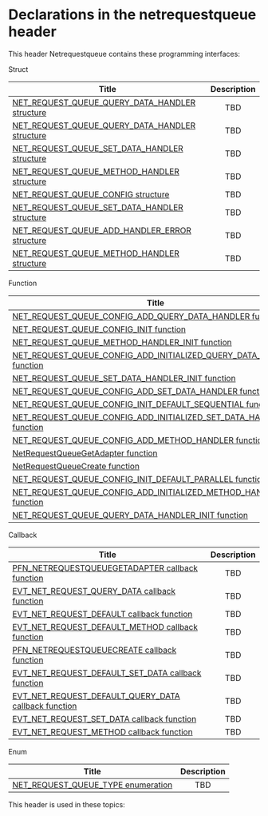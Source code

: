 # Declarations in the netrequestqueue header
This header Netrequestqueue contains these programming interfaces:

Struct

| Title        | Description    |
| ------------- |:-------------:|
| [NET_REQUEST_QUEUE_QUERY_DATA_HANDLER structure](ns-netrequestqueue--net-request-queue-query-data-handler.md) | TBD |
| [NET_REQUEST_QUEUE_QUERY_DATA_HANDLER structure](ns-netrequestqueue--net-request-queue-query-data-handler~r1.md) | TBD |
| [NET_REQUEST_QUEUE_SET_DATA_HANDLER structure](ns-netrequestqueue--net-request-queue-set-data-handler~r1.md) | TBD |
| [NET_REQUEST_QUEUE_METHOD_HANDLER structure](ns-netrequestqueue--net-request-queue-method-handler.md) | TBD |
| [NET_REQUEST_QUEUE_CONFIG structure](ns-netrequestqueue--net-request-queue-config.md) | TBD |
| [NET_REQUEST_QUEUE_SET_DATA_HANDLER structure](ns-netrequestqueue--net-request-queue-set-data-handler.md) | TBD |
| [NET_REQUEST_QUEUE_ADD_HANDLER_ERROR structure](ns-netrequestqueue--net-request-queue-add-handler-error.md) | TBD |
| [NET_REQUEST_QUEUE_METHOD_HANDLER structure](ns-netrequestqueue--net-request-queue-method-handler~r1.md) | TBD |
Function

| Title        | Description    |
| ------------- |:-------------:|
| [NET_REQUEST_QUEUE_CONFIG_ADD_QUERY_DATA_HANDLER function](nf-netrequestqueue-net-request-queue-config-add-query-data-handler.md) | TBD |
| [NET_REQUEST_QUEUE_CONFIG_INIT function](nf-netrequestqueue-net-request-queue-config-init.md) | TBD |
| [NET_REQUEST_QUEUE_METHOD_HANDLER_INIT function](nf-netrequestqueue-net-request-queue-method-handler-init.md) | TBD |
| [NET_REQUEST_QUEUE_CONFIG_ADD_INITIALIZED_QUERY_DATA_HANDLER function](nf-netrequestqueue-net-request-queue-config-add-initialized-query-data-handler.md) | TBD |
| [NET_REQUEST_QUEUE_SET_DATA_HANDLER_INIT function](nf-netrequestqueue-net-request-queue-set-data-handler-init.md) | TBD |
| [NET_REQUEST_QUEUE_CONFIG_ADD_SET_DATA_HANDLER function](nf-netrequestqueue-net-request-queue-config-add-set-data-handler.md) | TBD |
| [NET_REQUEST_QUEUE_CONFIG_INIT_DEFAULT_SEQUENTIAL function](nf-netrequestqueue-net-request-queue-config-init-default-sequential.md) | TBD |
| [NET_REQUEST_QUEUE_CONFIG_ADD_INITIALIZED_SET_DATA_HANDLER function](nf-netrequestqueue-net-request-queue-config-add-initialized-set-data-handler.md) | TBD |
| [NET_REQUEST_QUEUE_CONFIG_ADD_METHOD_HANDLER function](nf-netrequestqueue-net-request-queue-config-add-method-handler.md) | TBD |
| [NetRequestQueueGetAdapter function](nf-netrequestqueue-netrequestqueuegetadapter.md) | TBD |
| [NetRequestQueueCreate function](nf-netrequestqueue-netrequestqueuecreate.md) | TBD |
| [NET_REQUEST_QUEUE_CONFIG_INIT_DEFAULT_PARALLEL function](nf-netrequestqueue-net-request-queue-config-init-default-parallel.md) | TBD |
| [NET_REQUEST_QUEUE_CONFIG_ADD_INITIALIZED_METHOD_HANDLER function](nf-netrequestqueue-net-request-queue-config-add-initialized-method-handler.md) | TBD |
| [NET_REQUEST_QUEUE_QUERY_DATA_HANDLER_INIT function](nf-netrequestqueue-net-request-queue-query-data-handler-init.md) | TBD |
Callback

| Title        | Description    |
| ------------- |:-------------:|
| [PFN_NETREQUESTQUEUEGETADAPTER callback function](nc-netrequestqueue-pfn-netrequestqueuegetadapter.md) | TBD |
| [EVT_NET_REQUEST_QUERY_DATA callback function](nc-netrequestqueue-evt-net-request-query-data.md) | TBD |
| [EVT_NET_REQUEST_DEFAULT callback function](nc-netrequestqueue-evt-net-request-default.md) | TBD |
| [EVT_NET_REQUEST_DEFAULT_METHOD callback function](nc-netrequestqueue-evt-net-request-default-method.md) | TBD |
| [PFN_NETREQUESTQUEUECREATE callback function](nc-netrequestqueue-pfn-netrequestqueuecreate.md) | TBD |
| [EVT_NET_REQUEST_DEFAULT_SET_DATA callback function](nc-netrequestqueue-evt-net-request-default-set-data.md) | TBD |
| [EVT_NET_REQUEST_DEFAULT_QUERY_DATA callback function](nc-netrequestqueue-evt-net-request-default-query-data.md) | TBD |
| [EVT_NET_REQUEST_SET_DATA callback function](nc-netrequestqueue-evt-net-request-set-data.md) | TBD |
| [EVT_NET_REQUEST_METHOD callback function](nc-netrequestqueue-evt-net-request-method.md) | TBD |
Enum

| Title        | Description    |
| ------------- |:-------------:|
| [NET_REQUEST_QUEUE_TYPE enumeration](ne-netrequestqueue--net-request-queue-type.md) | TBD |

This header is used in these topics:


